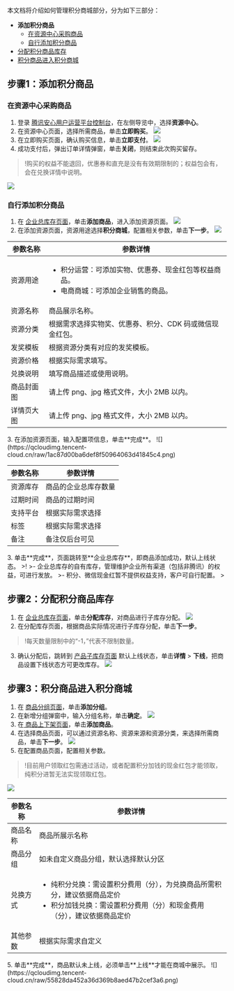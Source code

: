 本文档将介绍如何管理积分商城部分，分为如下三部分：
- **添加积分商品**
   - [在资源中心采购商品](#q1)
   - [自行添加积分商品](#q2)
- [分配积分商品库存](#stpe2)
- [积分商品进入积分商城](#stpe3)


## 步骤1：添加积分商品[](id:stpe1)
### 在资源中心采购商品[](id:q1)
1. 登录 [腾讯安心用户运营平台控制台](https://console.cloud.tencent.com/smop/auth/prodMngt)，在左侧导览中，选择**资源中心**。
2. 在资源中心页面，选择所需商品，单击**立即购买**。
![](https://qcloudimg.tencent-cloud.cn/raw/1dece8fb5a39cf5e2e7a042454d1ec42.png)
3. 在立即购买页面，确认购买信息，单击**立即支付**。
![](https://qcloudimg.tencent-cloud.cn/raw/58d8d5d736db2e9fe15bca8b8f383fd8.png)
4. 成功支付后，弹出订单详情弹窗，单击**关闭**，则结束此次购买留存。
>!购买的权益不能退回，优惠券和直充是没有有效期限制的；权益包会有，会在兑换详情中说明。
>
![](https://qcloudimg.tencent-cloud.cn/raw/8904af070d7fbc5b0151bc0121076d37.png)

### 自行添加积分商品[](id:q2)
1. 在 [企业总库存页面](https://console.cloud.tencent.com/smop/inventory/commodity_pool)，单击**添加商品**，进入添加资源页面。
![](https://qcloudimg.tencent-cloud.cn/raw/8663069eed6c24c5a4dde0cbe5bbf870.png)
2. 在添加资源页面，资源用途选择**积分商城**，配置相关参数，单击**下一步**。
![](https://qcloudimg.tencent-cloud.cn/raw/2d0148f847147e192d97cbb4426f2293.png)
<table>
<thead>
<tr>
<th>参数名称</th>
<th>参数详情</th>
</tr>
</thead>
<tbody><tr>
<td>资源用途</td>
<td><ul><li>积分运营：可添加实物、优惠券、现金红包等权益商品。</li><li>电商商城：可添加企业销售的商品。</li></td>
</tr>
<tr>
<td>资源名称</td>
<td>商品展示名称。</td>
</tr>
<tr>
<td>资源分类</td>
<td>根据需求选择实物奖、优惠券、积分、CDK 码或微信现金红包。</td>
</tr>
<tr>
<td>发奖模板</td>
<td>根据资源分类有对应的发奖模板。</td>
</tr>
<tr>
<td>资源价格</td>
<td>根据实际需求填写。</td>
</tr>
<tr>
<td>兑换说明</td>
<td>填写商品描述或使用说明。</td>
</tr>
<tr>
<td>商品封面图</td>
<td>请上传 png、jpg 格式文件，大小 2MB 以内。</td>
</tr>
<tr>
<td>详情页大图</td>
<td>请上传 png、jpg 格式文件，大小 2MB 以内。</td>
</tr>
</tbody></table>
3. 在添加资源页面，输入配置项信息，单击**完成**。
 ![](https://qcloudimg.tencent-cloud.cn/raw/1ac87d00ba6def8f50964063d41845c4.png)
<table>
<thead>
<tr>
<th>参数名称</th>
<th>参数详情</th>
</tr>
</thead>
<tbody><tr>
<td>资源库存</td>
<td>商品的企业总库存数量</td>
</tr>
<tr>
<td>过期时间</td>
<td>商品的过期时间</td>
</tr>
<tr>
<td>支持平台</td>
<td>根据实际需求选择</td>
</tr>
<tr>
<td>标签</td>
<td>根据实际需求选择</td>
</tr>
<tr>
<td>备注</td>
<td>备注仅后台可见</td>
</tr>
</tbody></table>
3. 单击**完成**，页面跳转至**企业总库存**，即商品添加成功，默认上线状态。
>!
>- 企业总库存的自有库存，管理维护企业所有渠道（包括非腾讯）的权益，可进行发放。
>- 积分、微信现金红暂不提供权益支持，客户可自行配置。
>


## 步骤2：分配积分商品库存[](id:stpe2)
1. 在 [企业总库存页面](https://console.cloud.tencent.com/smop/inventory/commodity_pool)，单击**分配库存**，对商品进行子库存分配。
![](https://qcloudimg.tencent-cloud.cn/raw/26607516f22ff90d09994a0dd3e19bbb.png)
2. 在分配库存页面，根据商品实际情况进行子库存分配，单击**下一步**。
>!每天数量限制中的“-1，”代表不限制数量。
>
3. 确认分配后，跳转到 [产品子库存页面](https://console.cloud.tencent.com/smop/inventory/inventory_allocation) 默认上线状态，单击**详情** > **下线**，把商品设置下线状态方可更改库存。
![](https://qcloudimg.tencent-cloud.cn/raw/e21d9da92d886628bfb6a8b2e70b40f5.png)


## 步骤3：积分商品进入积分商城[](id:stpe3)
1. 在 [商品分组页面](https://console.cloud.tencent.com/smop/mall/mall_section)，单击**添加分组**。
2. 在新增分组弹窗中，输入分组名称，单击**确定**。
![](https://qcloudimg.tencent-cloud.cn/raw/64a5692a815df4fe18203a4a5b069297.png)
3. 在[ 商品上下架页面](https://console.cloud.tencent.com/smop/mall/mall_exc_conf)，单击**添加商品**。
4. 在选择商品页面，可以通过资源名称、资源来源和资源分类，来选择所需商品，单击**下一步**。
![](https://qcloudimg.tencent-cloud.cn/raw/1425a255fee3454f405f7b4e8c985e5b.png)
5. 在配置商品页面，配置相关参数。
>!目前用户领取红包需通过活动，或者配置积分加钱的现金红包才能领取，纯积分进暂无法实现领取红包。
>
![](https://qcloudimg.tencent-cloud.cn/raw/f170078beaa88eed9d423e3ddccf6c87.png)
<table>
<thead>
<tr>
<th>参数名称</th>
<th>参数详情</th>
</tr>
</thead>
<tbody><tr>
<td>商品名称</td>
<td>商品所展示名称</td>
</tr>
<tr>
<td>商品分组</td>
<td>如未自定义商品分组，默认选择默认分区</td>
</tr>
<tr>
<td>兑换方式</td>
<td><ul><li>纯积分兑换：需设置积分费用（分），为兑换商品所需积分，建议依据商品定价</li><li>积分加钱兑换：需设置积分费用（分）和现金费用（分），建议依据商品定价</li></ul></td>
</tr>
<tr>
<td>其他参数</td>
<td>根据实际需求自定义</td>
</tr>
</tbody></table>
5. 单击**完成**，商品默认未上线，必须单击**上线**才能在商城中展示。
![](https://qcloudimg.tencent-cloud.cn/raw/55828da452a36d369b8aed47b2cef3a6.png)



